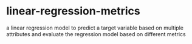 # linear-regression-metrics
a linear regression model to predict a target variable based on multiple attributes and evaluate the regression model based on different metrics
